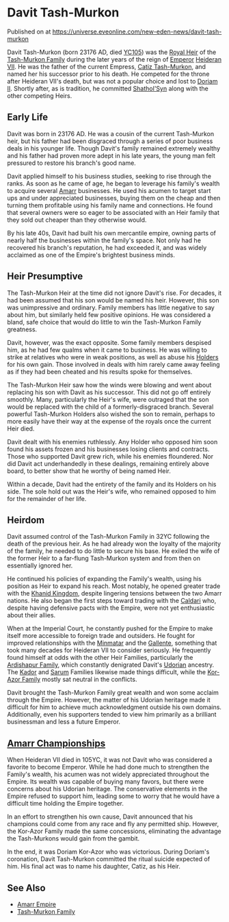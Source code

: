 # Davit Tash-Murkon
Published on  at https://universe.eveonline.com/new-eden-news/davit-tash-murkon

Davit Tash-Murkon (born 23176 AD, died [YC105](7fPQjSvh0UicNGNdh3nVkd)) was the [Royal Heir](54zoGW31RF0k0QF9KkOBjh) of the [Tash-Murkon Family](4t1KEOTA8LvYIHDcOtIPAb) during the later years of the reign of [Emperor](3Akx6UWUOJM90aQeaPgDtJ) [Heideran VII](4Olxc4nxWd7y1mjFPhvHnV). He was the father of the current Empress, [Catiz Tash-Murkon](5sw0sEytwzlBUbKWdiisUI), and named her his successor prior to his death. He competed for the throne after Heideran VII's death, but was not a popular choice and lost to [Doriam II](1aaBMbCysLA8uJjQQczFwT). Shortly after, as is tradition, he committed [Shathol'Syn](7uCmeRGL3bgVWlEWQ9TZQb) along with the other competing Heirs.

Early Life
----------

Davit was born in 23176 AD. He was a cousin of the current Tash-Murkon heir, but his father had been disgraced through a series of poor
business deals in his younger life. Though Davit's family remained extremely wealthy and his father had proven more adept in his late
years, the young man felt pressured to restore his branch's good name.

Davit applied himself to his business studies, seeking to rise through the ranks. As soon as he came of age, he began to leverage his family's wealth to acquire several [Amarr](6BPFRy27fN4LnYlIyzvEwo) businesses. He used his acumen to target start ups and under appreciated businesses, buying them on the cheap and then turning them profitable using his family name and connections. He found that several owners were so eager to be associated with an Heir family that they sold out cheaper than they otherwise would.

By his late 40s, Davit had built his own mercantile empire, owning parts of nearly half the businesses within the family's space. Not only had he recovered his branch's reputation, he had exceeded it, and was widely acclaimed as one of the Empire's brightest business minds.

Heir Presumptive
----------------

The Tash-Murkon Heir at the time did not ignore Davit's rise. For decades, it had been assumed that his son would be named his heir. However, this son was unimpressive and ordinary. Family members has little negative to say about him, but similarly held few positive opinions. He was considered a bland, safe choice that would do little to win the Tash-Murkon Family greatness.

Davit, however, was the exact opposite. Some family members despised him, as he had few qualms when it came to business. He was willing to strike at relatives who were in weak positions, as well as abuse his [Holders](dO9vxs4a40LrzJyoq2L8v) for his own gain. Those involved
in deals with him rarely came away feeling as if they had been cheated and his results spoke for themselves.

The Tash-Murkon Heir saw how the winds were blowing and went about replacing his son with Davit as his successor. This did not go off
entirely smoothly. Many, particularly the Heir's wife, were outraged that the son would be replaced with the child of a formerly-disgraced branch. Several powerful Tash-Murkon Holders also wished the son to remain, perhaps to more easily have their way at the expense of the royals once the current Heir died.

Davit dealt with his enemies ruthlessly. Any Holder who opposed him soon found his assets frozen and his businesses losing clients and contracts. Those who supported Davit grew rich, while his enemies floundered. Nor did Davit act underhandedly in these dealings, remaining entirely above board, to better show that he worthy of being named Heir.

Within a decade, Davit had the entirety of the family and its Holders on his side. The sole hold out was the Heir's wife, who remained opposed to him for the remainder of her life.

Heirdom
-------

Davit assumed control of the Tash-Murkon Family in 32YC following the death of the previous heir. As he had already won the loyalty of the majority of the family, he needed to do little to secure his base. He exiled the wife of the former Heir to a far-flung Tash-Murkon system and from then on essentially ignored her.

He continued his policies of expanding the Family's wealth, using his position as Heir to expand his reach. Most notably, he opened greater trade with the [Khanid Kingdom](5VtgxEr1vnxuazt8lvQLoj), despite lingering tensions between the two Amarr nations. He also began the first steps toward trading with the [Caldari](7unGNsrMFwIWXMMbrM2jfy) who, despite having defensive pacts with the Empire, were not yet enthusiastic about their allies.

When at the Imperial Court, he constantly pushed for the Empire to make itself more accessible to foreign trade and outsiders. He fought for improved relationships with the [Minmatar](1rpu7pfwTPVznAczjw2pOp) and the [Gallente](4bufc5OaK80rlo20Pez6gK), something that took many decades for
Heideran VII to consider seriously. He frequently found himself at odds with the other Heir Families, particularly the [Ardishapur Family](l4Pyl3Ih1qyPmOugFKhHO), which constantly denigrated Davit's [Udorian](723tMHRDvyldo15RMLMuqh) ancestry. The [Kador](3ium7VluTCFnGS0TqpinlO) and [Sarum](4EZ4a3Mw8QXHmisAA4Ff6L) Families likewise made things difficult, while the [Kor-Azor Family](1S0FEGgzJiwc4yXaG5AzjD) mostly sat neutral in the conflicts.

Davit brought the Tash-Murkon Family great wealth and won some acclaim through the Empire. However, the matter of his Udorian heritage made it difficult for him to achieve much acknowledgment outside his own domains. Additionally, even his supporters tended to view him primarily as a brilliant businessman and less a future Emperor.

[Amarr Championships](1wt48mKlJG23uoZhpmxNzx)
--------------------------------------------------

When Heideran VII died in 105YC, it was not Davit who was considered a favorite to become Emperor. While he had done much to strengthen the Family's wealth, his acumen was not widely appreciated throughout the Empire. Its wealth was capable of buying many favors, but there were concerns about his Udorian heritage. The conservative elements in the Empire refused to support him, leading some to worry that he would have a difficult time holding the Empire together.

In an effort to strengthen his own cause, Davit announced that his champions could come from any race and fly any permitted ship. However, the Kor-Azor Family made the same concessions, eliminating the advantage the Tash-Murkons would gain from the gambit.

In the end, it was Doriam Kor-Azor who was victorious. During Doriam's coronation, Davit Tash-Murkon committed the ritual suicide expected of him. His final act was to name his daughter, Catiz, as his Heir.

See Also
--------

-   [Amarr Empire](6BPFRy27fN4LnYlIyzvEwo)
-   [Tash-Murkon Family](4t1KEOTA8LvYIHDcOtIPAb)
